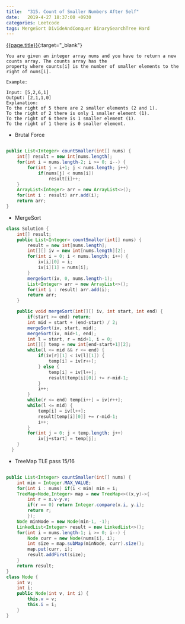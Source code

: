 ```yaml
---
title:  "315. Count of Smaller Numbers After Self"
date:   2019-4-27 18:37:00 +0930
categories: Leetcode
tags: MergeSort DivideAndConquer BinarySearchTree Hard
---
```


[{{page.title}}](https://leetcode.com/problems/count-of-smaller-numbers-after-self/){:target="_blank"}

    You are given an integer array nums and you have to return a new counts array. The counts array has the
    property where counts[i] is the number of smaller elements to the right of nums[i].

    Example:

    Input: [5,2,6,1]
    Output: [2,1,1,0]
    Explanation:
    To the right of 5 there are 2 smaller elements (2 and 1).
    To the right of 2 there is only 1 smaller element (1).
    To the right of 6 there is 1 smaller element (1).
    To the right of 1 there is 0 smaller element.

* Brutal Force

```java

public List<Integer> countSmaller(int[] nums) {
    int[] result = new int[nums.length];
    for(int i = nums.length-2; i >= 0; i--) {
        for(int j = i+1; j < nums.length; j++)
            if(nums[j] < nums[i])
                result[i]++;
    }
    ArrayList<Integer> arr = new ArrayList<>();
    for(int i : result) arr.add(i);
    return arr;
}

```

* MergeSort

```java
class Solution {
    int[] result;
    public List<Integer> countSmaller(int[] nums) {
        result = new int[nums.length];
        int[][] iv = new int[nums.length][2];
        for(int i = 0; i < nums.length; i++) {
            iv[i][0] = i;
            iv[i][1] = nums[i];
        }
        mergeSort(iv, 0, nums.length-1);
        List<Integer> arr = new ArrayList<>();
        for(int i : result) arr.add(i);
        return arr;
    }

    public void mergeSort(int[][] iv, int start, int end) {
        if(start >= end) return;
        int mid = start + (end-start) / 2;
        mergeSort(iv, start, mid);
        mergeSort(iv, mid+1, end);
        int l = start, r = mid+1, i = 0;
        int[][] temp = new int[end-start+1][2];
        while(l <= mid && r <= end) {
            if(iv[r][1] < iv[l][1]) {
                temp[i] = iv[r++];
            } else {
                temp[i] = iv[l++];
                result[temp[i][0]] += r-mid-1;
            }
            i++;
        }
        while(r <= end) temp[i++] = iv[r++];
        while(l <= mid) {
            temp[i] = iv[l++];
            result[temp[i][0]] += r-mid-1;
            i++;
        }
        for(int j = 0; j < temp.length; j++)
            iv[j+start] = temp[j];
    }
  }
```

* TreeMap TLE pass 15/16

```java

public List<Integer> countSmaller(int[] nums) {
    int min = Integer.MAX_VALUE;
    for(int i : nums) if(i < min) min = i;
    TreeMap<Node,Integer> map = new TreeMap<>((x,y)->{
        int r = x.v-y.v;
        if(r == 0) return Integer.compare(x.i, y.i);
        return r;
        });
    Node minNode = new Node(min-1, -1);
    LinkedList<Integer> result = new LinkedList<>();
    for(int i = nums.length-1; i >= 0; i--) {
        Node curr = new Node(nums[i], i);
        int size = map.subMap(minNode, curr).size();
        map.put(curr, i);
        result.addFirst(size);
    }
    return result;
}
class Node {
    int v;
    int i;
    public Node(int v, int i) {
        this.v = v;
        this.i = i;
    }
}
```
